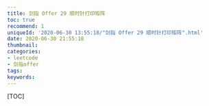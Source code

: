 ```yaml
---
title: 剑指 Offer 29 顺时针打印矩阵
toc: true
recommend: 1
uniqueId: '2020-06-30 13:55:18/"剑指 Offer 29 顺时针打印矩阵".html'
date: 2020-06-30 21:55:18
thumbnail:
categories:
- leetcode
- 剑指offer
tags:
keywords:
---
```


[TOC]

<!--more-->
